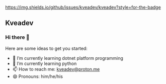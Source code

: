 https://img.shields.io/github/issues/kveadev/kveadev?style=for-the-badge

## Kveadev
### Hi there 👋

Here are some ideas to get you started:

- 🔭 I’m currently learning dotnet platform programming
- 🌱 I’m currently learning python
- 📫 How to reach me: kveadev@proton.me
- 😄 Pronouns: him/he/his


<!--

- 👯 I’m looking to collaborate on ...
- 🤔 I’m looking for help with ...
- 💬 Ask me about ...
 ⚡ Fun fact: 
-->
